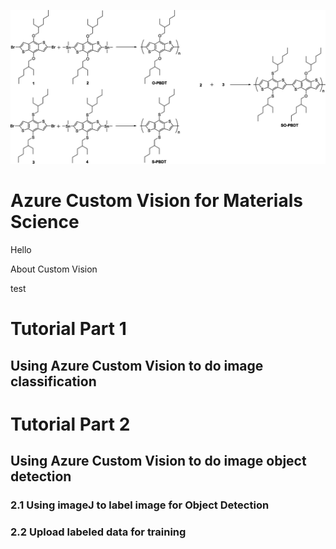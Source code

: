 ![Tux, the Linux mascot](/Images/part1_1.jpeg)


# Azure Custom Vision for Materials Science

Hello

About Custom Vision 

test


# Tutorial Part 1 
## Using Azure Custom Vision to do image classification 


# Tutorial Part 2 
## Using Azure Custom Vision to do image object detection 
### 2.1 Using imageJ to label image for Object Detection 

### 2.2 Upload labeled data for training 
 


